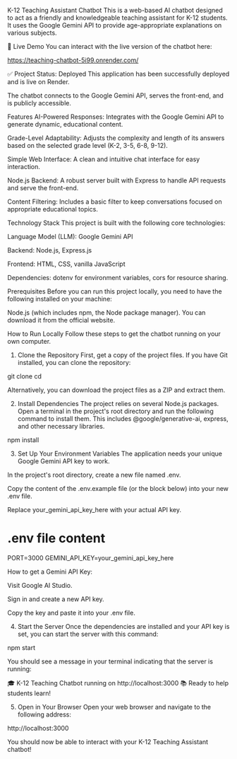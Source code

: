 K-12 Teaching Assistant Chatbot
This is a web-based AI chatbot designed to act as a friendly and knowledgeable teaching assistant for K-12 students. It uses the Google Gemini API to provide age-appropriate explanations on various subjects.

🚀 Live Demo
You can interact with the live version of the chatbot here:

https://teaching-chatbot-5i99.onrender.com/

✅ Project Status: Deployed
This application has been successfully deployed and is live on Render.

The chatbot connects to the Google Gemini API, serves the front-end, and is publicly accessible.

Features
AI-Powered Responses: Integrates with the Google Gemini API to generate dynamic, educational content.

Grade-Level Adaptability: Adjusts the complexity and length of its answers based on the selected grade level (K-2, 3-5, 6-8, 9-12).

Simple Web Interface: A clean and intuitive chat interface for easy interaction.

Node.js Backend: A robust server built with Express to handle API requests and serve the front-end.

Content Filtering: Includes a basic filter to keep conversations focused on appropriate educational topics.

Technology Stack
This project is built with the following core technologies:

Language Model (LLM): Google Gemini API

Backend: Node.js, Express.js

Frontend: HTML, CSS, vanilla JavaScript

Dependencies: dotenv for environment variables, cors for resource sharing.

Prerequisites
Before you can run this project locally, you need to have the following installed on your machine:

Node.js (which includes npm, the Node package manager). You can download it from the official website.

How to Run Locally
Follow these steps to get the chatbot running on your own computer.

1. Clone the Repository
First, get a copy of the project files. If you have Git installed, you can clone the repository:

git clone <your-github-repository-url>
cd <your-project-directory>



Alternatively, you can download the project files as a ZIP and extract them.

2. Install Dependencies
The project relies on several Node.js packages. Open a terminal in the project's root directory and run the following command to install them. This includes @google/generative-ai, express, and other necessary libraries.

npm install



3. Set Up Your Environment Variables
The application needs your unique Google Gemini API key to work.

In the project's root directory, create a new file named .env.

Copy the content of the .env.example file (or the block below) into your new .env file.

Replace your_gemini_api_key_here with your actual API key.

# .env file content
PORT=3000
GEMINI_API_KEY=your_gemini_api_key_here



How to get a Gemini API Key:

Visit Google AI Studio.

Sign in and create a new API key.

Copy the key and paste it into your .env file.

4. Start the Server
Once the dependencies are installed and your API key is set, you can start the server with this command:

npm start



You should see a message in your terminal indicating that the server is running:

🎓 K-12 Teaching Chatbot running on http://localhost:3000
📚 Ready to help students learn!



5. Open in Your Browser
Open your web browser and navigate to the following address:

http://localhost:3000

You should now be able to interact with your K-12 Teaching Assistant chatbot!
